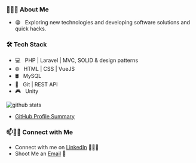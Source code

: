 <h3> 👨🏻‍💻 About Me </h3>

- 😁 &nbsp; Exploring new technologies and developing software solutions and quick hacks.

<h3>🛠 Tech Stack</h3>

- 💻 &nbsp; PHP | Laravel | MVC, SOLID & design patterns
- 🌐 &nbsp; HTML | CSS | VueJS
- 🛢 &nbsp; MySQL
- 🔧 &nbsp; Git | REST API
- 🎮 &nbsp; Unity


![github stats](https://github-readme-stats.vercel.app/api?username=80hdGuy&show_icons=true)
- [GitHub Profile Summary](https://profile-summary-for-github.com/user/80hdGuy)

### 📫🤝🏻 Connect with Me

 - Connect with me on [LinkedIn](https://www.linkedin.com/in/rihards-jansons) 👨🏻‍💻
 - Shoot Me an [Email](mailto:rihards.j98@gmail.com) 💌
 
